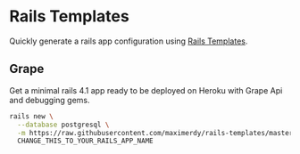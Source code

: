 # Rails Templates

Quickly generate a rails app configuration
using [Rails Templates](http://guides.rubyonrails.org/rails_application_templates.html).


## Grape

Get a minimal rails 4.1 app ready to be deployed on Heroku with Grape Api and debugging gems.

```bash
rails new \
  --database postgresql \
  -m https://raw.githubusercontent.com/maximerdy/rails-templates/master/grape.rb \
  CHANGE_THIS_TO_YOUR_RAILS_APP_NAME
```
